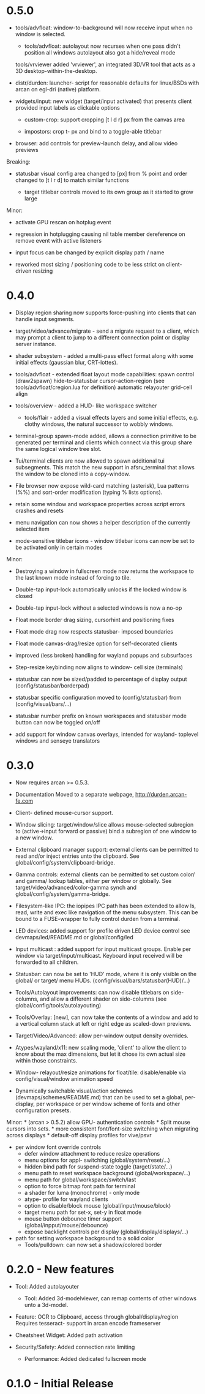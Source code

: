 # 0.5.0
  * tools/advfloat:
     window-to-background will now receive input when no window is
     selected.

	* tools/advfloat:
	   autolayout now recurses when one pass didn't position all windows
     autolayout also got a hide/reveal mode

	 tools/vrviewer
	   added 'vrviewer', an integrated 3D/VR tool that acts as a
		 3D desktop-within-the-desktop.

  * distr/durden:
	   launcher- script for reasonable defaults for linux/BSDs with
		 arcan on egl-dri (native) platform.

  * widgets/input:
     new widget (target/input activated) that presents client provided
     input labels as clickable options

	* custom-crop:
	   support cropping [t l d r] px from the canvas area

	* impostors:
	   crop t- px and bind to a toggle-able titlebar

  * browser:
	   add controls for preview-launch delay, and allow video previews

Breaking:
  * statusbar visual config area changed to [px] from % point and
	  order changed to [t l r d] to match similar functions

	* target titlebar controls moved to its own group as it started
	  to grow large

Minor:
  * activate GPU rescan on hotplug event

  * regression in hotplugging causing nil table member dereference
	  on remove event with active listeners

  * input focus can be changed by explicit display path / name

  * reworked most sizing / positioning code to be less strict on
	  client- driven resizing

# 0.4.0
  * Display region sharing now supports force-pushing into clients
    that can handle input segments.

  * target/video/advance/migrate - send a migrate request to a
    client, which may prompt a client to jump to a different
    connection point or display server instance.

  * shader subsystem - added a multi-pass effect format along with
    some initial effects (gaussian blur, CRT-lottes).

  * tools/advfloat - extended float layout mode capabilities:
    spawn control (draw2spawn)
    hide-to-statusbar
    cursor-action-region (see tools/advfloat/cregion.lua for definition)
    automatic relayouter
    grid-cell align

  * tools/overview - added a HUD- like workspace switcher

	* tools/flair - added a visual effects layers and some initial
	  effects, e.g. clothy windows, the natural successor to wobbly
    windows.

  * terminal-group spawn-mode added, allows a connection primitive
    to be generated per terminal and clients which connect via this
    group share the same logical window tree slot.

  * Tui/terminal clients are now allowed to spawn additional tui
	  subsegments. This match the new support in afsrv_terminal that
		allows the window to be cloned into a copy-window.

  * File browser now expose wild-card matching (asterisk), Lua
    patterns (%%) and sort-order modification (typing % lists options).

  * retain some window and workspace properties across script errors
    crashes and resets

  * menu navigation can now shows a helper description of the
    currently selected item

  * mode-sensitive titlebar icons - window titlebar icons can now be
    set to be activated only in certain modes

Minor:
 * Destroying a window in fullscreen mode now returns the workspace
   to the last known mode instead of forcing to tile.

 * Double-tap input-lock automatically unlocks if the locked window
   is closed

 * Double-tap input-lock without a selected windows is now a no-op

 * Float mode border drag sizing, cursorhint and positioning fixes

 * Float mode drag now respects statusbar- imposed boundaries

 * Float mode canvas-drag/resize option for self-decorated clients

 * improved (less broken) handling for wayland popups and subsurfaces

 * Step-resize keybinding now aligns to window- cell size (terminals)

 * statusbar can now be sized/padded to percentage of display output
   (config/statusbar/borderpad)

 * statusbar specific configuration moved to (config/statusbar) from
   (config/visual/bars/...)

 * statusbar number prefix on known workspaces and statusbar mode
   button can now be toggled on/off

 * add support for window canvas overlays, intended for wayland-
   toplevel windows and senseye translators

# 0.3.0
  * Now requires arcan >= 0.5.3.

  * Documentation Moved to a separate webpage,
    http://durden.arcan-fe.com

  * Client- defined mouse-cursor support.

  * Window slicing: target/window/slice allows mouse-selected
    subregion to (active->input forward or passive) bind a subregion
    of one window to a new window.

  * External clipboard manager support: external clients can be
    permitted to read and/or inject entries unto the clipboard. See
    global/config/system/clipboard-bridge.

  * Gamma controls: external clients can be permitted to set custom
    color/ and gamma/ lookup tables, either per window or globally.
    See target/video/advanced/color-gamma synch and
    global/config/system/gamma-bridge.

  * Filesystem-like IPC: the iopipes IPC path has been extended to
    allow ls, read, write and exec like navigation of the menu
    subsystem. This can be bound to a FUSE-wrapper to fully control
    durden from a terminal.

  * LED devices: added support for profile driven LED device control
    see devmaps/led/README.md or global/config/led

  * Input multicast : added support for input multicast groups.
    Enable per window via target/input/multicast. Keyboard input
    received will be forwarded to all children.

  * Statusbar: can now be set to 'HUD' mode, where it is only visible on the
    global/ or target/ menu HUDs. (config/visual/bars/statusbar(HUD)/...)

  * Tools/Autolayout improvements: can now disable titlebars on
    side-columns, and allow a different shader on side-columns
    (see global/config/tools/autolayouting)

  * Tools/Overlay: [new], can now take the contents of a window and add
    to a vertical column stack at left or right edge as scaled-down
    previews.

  * Target/Video/Advanced: allow per-window output density overrides.

  * Atypes/wayland/x11: new scaling mode, 'client' to allow the client to
    know about the max dimensions, but let it chose its own actual size
    within those constraints.

  * Window- relayout/resize animations for float/tile:
    disable/enable via config/visual/window animation speed

  * Dynamically switchable visual/action schemes (devmaps/schemes/README.md)
    that can be used to set a global, per-display, per workspace or per window
    scheme of fonts and other configuration presets.

Minor:
	* (arcan > 0.5.2) allow GPU- authentication controls
	* Split mouse cursors into sets.
	* more consistent font/font-size switching when migrating across displays
	* default-off display profiles for vive/psvr
  * per window font override controls
	* defer window attachment to reduce resize operations
	* menu options for appl- switching (global/system/reset/...)
	* hidden bind path for suspend-state toggle (target/state/...)
	* menu path to reset workspace background (global/workspace/...)
	* menu path for global/workspace/switch/last
	* option to force bitmap font path for terminal
	* a shader for luma (monochrome) - only mode
	* atype- profile for wayland clients
	* option to disable/block mouse (global/input/mouse/block)
	* target menu path for set-x, set-y in float mode
	* mouse button debounce timer support (global/inpput/mouse/debounce)
	* expose backlight controls per display (global/display/displays/...)
  * path for setting workspace background to a solid color
	* Tools/pulldown: can now set a shadow/colored border

# 0.2.0 - New features

  * Tool: Added autolayouter

	* Tool: Added 3d-modelviewer, can remap contents of other
	        windows unto a 3d-model.

  * Feature: OCR to Clipboard, access through global/display/region
	           Requires tesseract- support in arcan encode frameserver

  * Cheatsheet Widget: Added path activation

  * Security/Safety: Added connection rate limiting

	* Performance: Added dedicated fullscreen mode

# 0.1.0 - Initial Release

